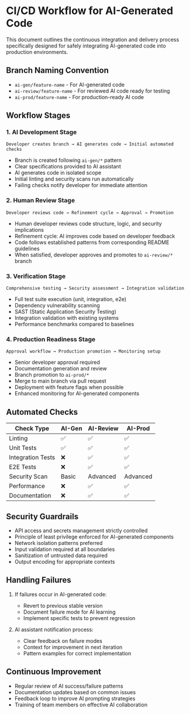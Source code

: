 # CI/CD Workflow for AI-Generated Code

This document outlines the continuous integration and delivery process specifically designed for safely integrating AI-generated code into production environments.

## Branch Naming Convention

- `ai-gen/feature-name` - For AI-generated code
- `ai-review/feature-name` - For reviewed AI code ready for testing
- `ai-prod/feature-name` - For production-ready AI code

## Workflow Stages

### 1. AI Development Stage

```
Developer creates branch → AI generates code → Initial automated checks
```

- Branch is created following `ai-gen/*` pattern
- Clear specifications provided to AI assistant
- AI generates code in isolated scope
- Initial linting and security scans run automatically
- Failing checks notify developer for immediate attention

### 2. Human Review Stage

```
Developer reviews code → Refinement cycle → Approval → Promotion
```

- Human developer reviews code structure, logic, and security implications
- Refinement cycle: AI improves code based on developer feedback
- Code follows established patterns from corresponding README guidelines
- When satisfied, developer approves and promotes to `ai-review/*` branch

### 3. Verification Stage

```
Comprehensive testing → Security assessment → Integration validation
```

- Full test suite execution (unit, integration, e2e)
- Dependency vulnerability scanning
- SAST (Static Application Security Testing)
- Integration validation with existing systems
- Performance benchmarks compared to baselines

### 4. Production Readiness Stage

```
Approval workflow → Production promotion → Monitoring setup
```

- Senior developer approval required
- Documentation generation and review
- Branch promotion to `ai-prod/*`
- Merge to main branch via pull request
- Deployment with feature flags when possible
- Enhanced monitoring for AI-generated components

## Automated Checks

| Check Type | AI-Gen | AI-Review | AI-Prod |
|------------|--------|-----------|---------|
| Linting | ✅ | ✅ | ✅ |
| Unit Tests | ✅ | ✅ | ✅ |
| Integration Tests | ❌ | ✅ | ✅ |
| E2E Tests | ❌ | ✅ | ✅ |
| Security Scan | Basic | Advanced | Advanced |
| Performance | ❌ | ✅ | ✅ |
| Documentation | ❌ | ✅ | ✅ |

## Security Guardrails

- API access and secrets management strictly controlled
- Principle of least privilege enforced for AI-generated components
- Network isolation patterns preferred
- Input validation required at all boundaries
- Sanitization of untrusted data required
- Output encoding for appropriate contexts

## Handling Failures

1. If failures occur in AI-generated code:
   - Revert to previous stable version
   - Document failure mode for AI learning
   - Implement specific tests to prevent regression

2. AI assistant notification process:
   - Clear feedback on failure modes
   - Context for improvement in next iteration
   - Pattern examples for correct implementation

## Continuous Improvement

- Regular review of AI success/failure patterns
- Documentation updates based on common issues
- Feedback loop to improve AI prompting strategies
- Training of team members on effective AI collaboration 